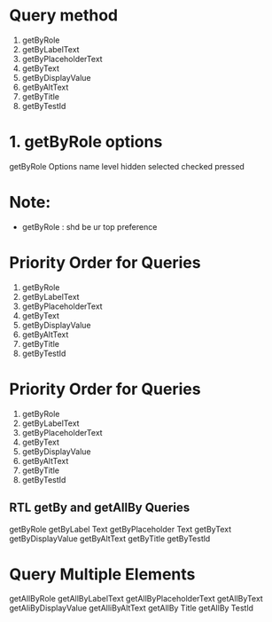 # Query method

1. getByRole
2. getByLabelText
3. getByPlaceholderText
4. getByText
5. getByDisplayValue
6. getByAltText
7. getByTitle
8. getByTestId


# 1. getByRole options

getByRole Options
name
level
hidden
selected
checked
pressed

# Note:

- getByRole : shd be ur top preference

# Priority Order for Queries
1. getByRole
2. getByLabelText
3. getByPlaceholderText
4. getByText
5. getByDisplayValue
6. getByAltText
7. getByTitle
8. getByTestId

# Priority Order for Queries
1. getByRole
2. getByLabelText
3. getByPlaceholderText
4. getByText
5. getByDisplayValue
6. getByAltText
7. getByTitle
8. getByTestId

## RTL getBy and getAllBy Queries

getByRole
getByLabel Text
getByPlaceholder Text
getByText
getByDisplayValue
getByAltText
getByTitle
getByTestld

# Query Multiple Elements
getAllByRole
getAllByLabelText
getAllByPlaceholderText
getAllByText
getAliByDisplayValue
getAlliByAltText
getAllBy Title
getAllBy Testld

